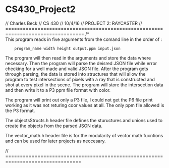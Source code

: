 # CS430_Project2
// Charles Beck
// CS 430
// 10/4/16
// PROJECT 2: RAYCASTER
// =================================================================================
/* 	   
	   This program reads in five arguments from the comand line in the order of :
		
		program_name width height output.ppm input.json
   
   The program will then read in the arguments and store the data where necessary.
   Then the program will parse the deisred JSON file while error checking for a 
   well made and valid JSON file. After the program gets through parsing, the data
   is stored into structures that will allow the program to test intersections of pixels 
   with a ray that is constructed and shot at every pixel in the scene. The program will
   store the intersection data and then write it to a P3 ppm file format with color. 

   The program will print out only a P3 file, I could not get the P6 file print working
   as it was not returing coor values at all. The only ppm file allowed is the P3 format.
   
   The objectsStructs.h header file defines the stuructures and unions used to create 
   the objects from the parsed JSON data.
   
   The vector_math.h header file is for the modularity of vector math fucntions and 
   can be used for later projects as neccesary. 
   
// ================================================================================
